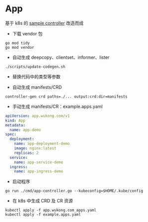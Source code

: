 # App
基于 k8s 的 [sample controller](https://github.com/kubernetes/sample-controller) 改造而成

- 下载 vendor 包
```shell
go mod tidy
go mod vendor 
```

- 自动生成 deepcopy、clientset、informer、lister
```shell
./scripts/update-codegen.sh 
```

- 替换代码中的类型等参数

- 自动生成 manifests/CRD
```shell
controller-gen crd paths=./... output:crd:dir=manifests 
```

- 手动生成 manifests/CR：example.apps.yaml
```yaml
apiVersion: app.wukong.com/v1
kind: App
metadata:
  name: app-demo
spec:
  deployment:
    name: app-deployment-demo
    image: nginx:latest
    replicas: 2
  service:
    name: app-service-demo
  ingress:
    name: app-ingress-demo
```

- 启动程序

```shell
go run ./cmd/app-controller.go --kubeconfig=$HOME/.kube/config 
```

- 在 k8s 中生成 CRD 及 CR 资源

```shell
kubectl apply -f app.wukong.com_apps.yaml
kubectl apply -f example.apps.yaml 
```



